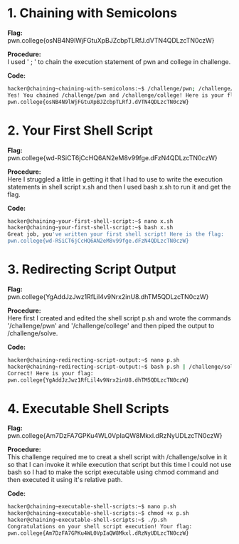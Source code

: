 # 1. Chaining with Semicolons

**Flag:**    
pwn.college{osNB4N9lWjFGtuXpBJZcbpTLRfJ.dVTN4QDLzcTN0czW}

**Procedure:**    
I used ' ; ' to chain the execution statement of pwn and college in challenge.

**Code:**           
```bash
hacker@chaining~chaining-with-semicolons:~$ /challenge/pwn; /challenge/college
Yes! You chained /challenge/pwn and /challenge/college! Here is your flag:
pwn.college{osNB4N9lWjFGtuXpBJZcbpTLRfJ.dVTN4QDLzcTN0czW}
```

# 2. Your First Shell Script

**Flag:**    
pwn.college{wd-RSiCT6jCcHQ6AN2eM8v99fge.dFzN4QDLzcTN0czW}

**Procedure:**    
Here I struggled a little in getting it that I had to use to write the execution statements in shell script x.sh and then I used bash x.sh to run it and get the flag.

**Code:**           
```bash
hacker@chaining~your-first-shell-script:~$ nano x.sh
hacker@chaining~your-first-shell-script:~$ bash x.sh
Great job, you've written your first shell script! Here is the flag:
pwn.college{wd-RSiCT6jCcHQ6AN2eM8v99fge.dFzN4QDLzcTN0czW}
```

# 3. Redirecting Script Output

**Flag:**    
pwn.college{YgAddJzJwz1RfLil4v9Nrx2inU8.dhTM5QDLzcTN0czW}

**Procedure:**    
Here first I created and edited the shell script p.sh and wrote the commands '/challenge/pwn' and '/challenge/college' and then piped the output to /challenge/solve.

**Code:**           
```bash
hacker@chaining~redirecting-script-output:~$ nano p.sh
hacker@chaining~redirecting-script-output:~$ bash p.sh | /challenge/solve 
Correct! Here is your flag:
pwn.college{YgAddJzJwz1RfLil4v9Nrx2inU8.dhTM5QDLzcTN0czW}
```

# 4. Executable Shell Scripts

**Flag:**    
pwn.college{Am7DzFA7GPKu4WL0VpIaQW8Mkxl.dRzNyUDLzcTN0czW}

**Procedure:**    
This challenge required me to creat a shell script with /challenge/solve in it so that I can invoke it while execution that script but this time I could not use bash so I had to make 
the script executable using chmod command and then executed it using it's relative path.

**Code:**           
```bash
hacker@chaining~executable-shell-scripts:~$ nano p.sh
hacker@chaining~executable-shell-scripts:~$ chmod +x p.sh
hacker@chaining~executable-shell-scripts:~$ ./p.sh
Congratulations on your shell script execution! Your flag:
pwn.college{Am7DzFA7GPKu4WL0VpIaQW8Mkxl.dRzNyUDLzcTN0czW}
```
